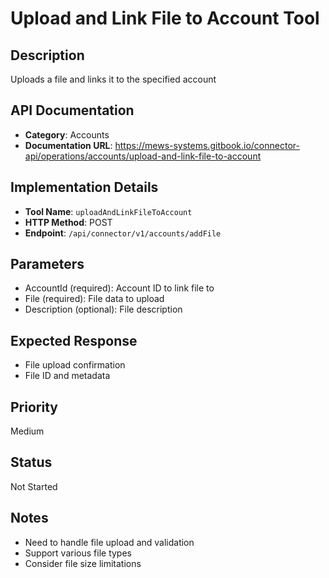 # Upload and Link File to Account Tool

## Description
Uploads a file and links it to the specified account

## API Documentation
- **Category**: Accounts
- **Documentation URL**: https://mews-systems.gitbook.io/connector-api/operations/accounts/upload-and-link-file-to-account

## Implementation Details
- **Tool Name**: `uploadAndLinkFileToAccount`
- **HTTP Method**: POST
- **Endpoint**: `/api/connector/v1/accounts/addFile`

## Parameters
- AccountId (required): Account ID to link file to
- File (required): File data to upload
- Description (optional): File description

## Expected Response
- File upload confirmation
- File ID and metadata

## Priority
Medium

## Status
Not Started

## Notes
- Need to handle file upload and validation
- Support various file types
- Consider file size limitations 